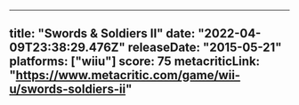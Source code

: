 
---
title: "Swords & Soldiers II"
date: "2022-04-09T23:38:29.476Z"
releaseDate: "2015-05-21"
platforms: ["wiiu"]
score: 75
metacriticLink: "https://www.metacritic.com/game/wii-u/swords-soldiers-ii"
---
